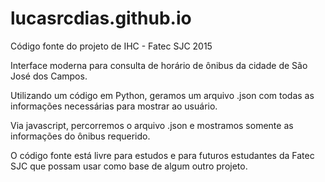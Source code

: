 # lucasrcdias.github.io
Código fonte do projeto de IHC - Fatec SJC 2015

Interface moderna para consulta de horário de ônibus da cidade de São José dos Campos.

Utilizando um código em Python, geramos um arquivo .json com todas as informações necessárias para mostrar ao usuário.

Via javascript, percorremos o arquivo .json e mostramos somente as informações do ônibus requerido.

O código fonte está livre para estudos e para futuros estudantes da Fatec SJC que possam usar como base de algum outro
projeto. 
